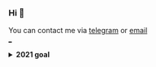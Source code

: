 ### Hi 👋

<!-- Old theme -> ![lusm554's GitHub stats](https://github-readme-stats.vercel.app/api?username=lusm554&show_icons=true) -->
<!-- ![lusm554's GitHub stats](https://github-readme-stats.vercel.app/api?username=lusm554&show_icons=true&theme=github_dark&bg_color=22272E&title_color=CDD9E5&text_color=768390&icon_color=CDD9E5&border_color=22272E) -->

You can contact me via <a href="https://telegram.me/lusm554">telegram</a> or <a href="mailto:loveyousomuch554@gmail.com">email</a> <br>
<a href="https://lusm554.github.io">_</a>

<details>
  <summary><b>2021 goal</b></summary>
  Improve knowledge and get an internship.
</details>

